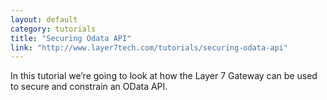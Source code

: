 ```yaml
---
layout: default
category: tutorials
title: "Securing Odata API"
link: "http://www.layer7tech.com/tutorials/securing-odata-api"
---
```

In this tutorial we’re going to look at how the Layer 7 Gateway can be used to secure and constrain an OData API. 
